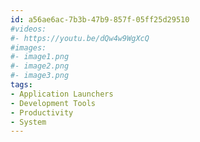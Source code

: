 ```yaml
---
id: a56ae6ac-7b3b-47b9-857f-05ff25d29510
#videos:
#- https://youtu.be/dQw4w9WgXcQ
#images:
#- image1.png
#- image2.png
#- image3.png
tags:
- Application Launchers
- Development Tools
- Productivity
- System
---
```

